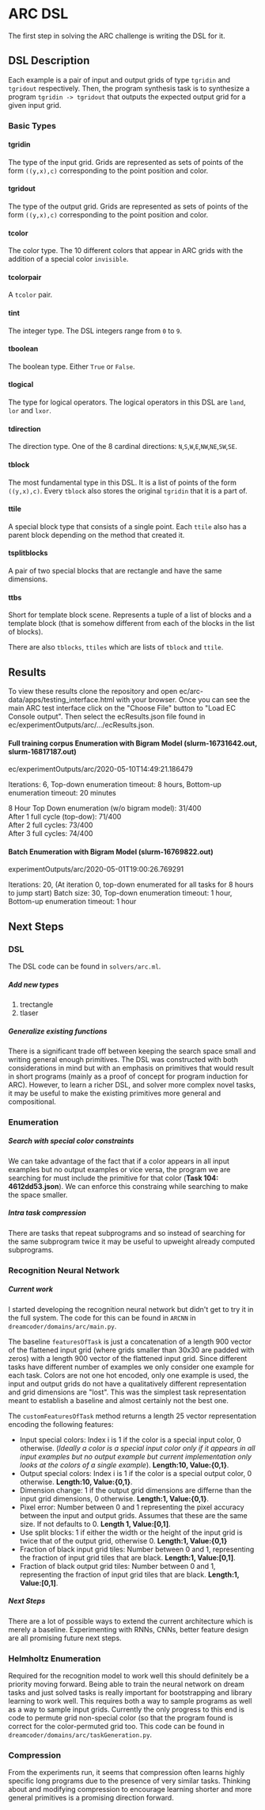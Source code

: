 # ARC DSL
The first step in solving the ARC challenge is writing the DSL for it.
## DSL Description
Each example is a pair of input and output grids of type `tgridin` and `tgridout` respectively. Then, the program synthesis task is to synthesize a program `tgridin -> tgridout` that outputs the expected output grid for a given input grid.
### Basic Types
#### tgridin
The type of the input grid. Grids are represented as sets of points of the form `((y,x),c)` corresponding to the point position and color.
#### tgridout
The type of the output grid. Grids are represented as sets of points of the form `((y,x),c)` corresponding to the point position and color.
#### tcolor
The color type. The 10 different colors that appear in ARC grids with the addition of a special color `invisible`.
#### tcolorpair
A `tcolor` pair.
#### tint
The integer type. The DSL integers range from `0` to `9`.
#### tboolean
The boolean type. Either `True` or `False`.
#### tlogical
The type for logical operators. The logical operators in this DSL are `land`, `lor` and `lxor`.
#### tdirection
The direction type. One of the 8 cardinal directions: `N`,`S`,`W`,`E`,`NW`,`NE`,`SW`,`SE`.
#### tblock
The most fundamental type in this DSL. It is a list of points of the form `((y,x),c)`. Every `tblock` also stores the original `tgridin` that it is a part of.
#### ttile
A special block type that consists of a single point. Each `ttile` also has a parent block depending on the method that created it.
#### tsplitblocks
A pair of two special blocks that are rectangle and have the same dimensions. 
#### ttbs
Short for template block scene. Represents a tuple of a list of blocks and a template block (that is somehow different from each of the blocks in the list of blocks).

There are also `tblocks`, `ttiles` which are lists of `tblock` and `ttile`.

## Results
To view these results clone the repository and open ec/arc-data/apps/testing_interface.html with your browser. Once you can see the main ARC test interface click on the "Choose File" button to "Load EC Console output". Then select the ecResults.json file found in ec/experimentOutputs/arc/.../ecResults.json.

#### Full training corpus Enumeration with Bigram Model (slurm-16731642.out, slurm-16817187.out)
ec/experimentOutputs/arc/2020-05-10T14:49:21.186479

Iterations: 6,
Top-down enumeration timeout: 8 hours,
Bottom-up enumeration timeout: 20 minutes

8 Hour Top Down enumeration (w/o bigram model): 31/400 <br />
After 1 full cycle (top-dow): 71/400 <br />
After 2 full cycles: 73/400 <br />
After 3 full cycles: 74/400


#### Batch Enumeration with Bigram Model (slurm-16769822.out)
experimentOutputs/arc/2020-05-01T19:00:26.769291

Iterations: 20,
(At iteration 0, top-down enumerated for all tasks for 8 hours to jump start)
Batch size: 30,
Top-down enumeration timeout: 1 hour,
Bottom-up enumeration timeout: 1 hour
## Next Steps
### DSL
The DSL code can be found in `solvers/arc.ml`.

##### Add new types
1. trectangle
2. tlaser
##### Generalize existing functions
There is a significant trade off between keeping the search space small and writing general enough primitives. The DSL was constructed with both considerations in mind but with an emphasis on primitives that would result in short programs (mainly as a proof of concept for program induction for ARC). However, to learn a richer DSL, and solver more complex novel tasks, it may be useful to make the existing primitives more general and compositional. 

### Enumeration
##### Search with special color constraints
We can take advantage of the fact that if a color appears in all input examples but no output examples or vice versa, the program we are searching for must include the primitive for that color (**Task 104: 4612dd53.json**). We can enforce this constraing while searching to make the space smaller.
##### Intra task compression
There are tasks that repeat subprograms and so instead of searching for the same subprogram twice it may be useful to upweight already computed subprograms.
### Recognition Neural Network
##### Current work
I started developing the recognition neural network but didn't get to try it in the full system. The code for this can be found in `ARCNN` in `dreamcoder/domains/arc/main.py`. 

The baseline `featuresOfTask` is just a concatenation of a length 900 vector of the flattened input grid (where grids smaller than 30x30 are padded with zeros) with a length 900 vector of the flattened input grid. Since different tasks have different number of examples we only consider one example for each task. Colors are not one hot encoded, only one example is used, the input and output grids do not have a qualitatively different representation and grid dimensions are "lost". This was the simplest task representation meant to establish a baseline and almost certainly not the best one.

The `customFeaturesOfTask` method returns a length 25 vector representation encoding the following features:
* Input special colors: Index i is 1 if the color is a special input color, 0 otherwise. (*Ideally a color is a special input color only if it appears in all input examples but no output example but current implementation only looks at the colors of a single example*). **Length:10, Value:{0,1}**.
* Output special colors: Index i is 1 if the color is a special output color, 0 otherwise. **Length:10, Value:{0,1}**. 
* Dimension change: 1 if the output grid dimensions are differne than the input grid dimensions, 0 otherwise. **Length:1, Value:{0,1}**. 
* Pixel error: Number between 0 and 1 representing the pixel accuracy between the input and output grids. Assumes that these are the same size. If not defaults to 0. **Length 1, Value:[0,1]**. 
* Use split blocks: 1 if either the width or the height of the input grid is twice that of the output grid, otherwise 0. **Length:1, Value:{0,1}**
* Fraction of black input grid tiles: Number between 0 and 1, representing the fraction of input grid tiles that are black. **Length:1, Value:[0,1]**.
* Fraction of black output grid tiles: Number between 0 and 1, representing the fraction of input grid tiles that are black. **Length:1, Value:[0,1]**.

##### Next Steps
There are a lot of possible ways to extend the current architecture which is merely a baseline. Experimenting with RNNs, CNNs, better feature design are all promising future next steps.

### Helmholtz Enumeration
Required for the recognition model to work well this should definitely be a priority moving forward. Being able to train the neural network on dream tasks and just solved tasks is really important for bootstrapping and library learning to work well. This requires both a way to sample programs as well as a way to sample input grids. Currently the only progress to this end is code to permute grid non-special color (so that the program found is correct for the color-permuted grid too. This code can be found in `dreamcoder/domains/arc/taskGeneration.py`.

### Compression
From the experiments run, it seems that compression often learns highly specific long programs due to the presence of very similar tasks. Thinking about and modifying compression to encourage learning shorter and more general primitives is a promising direction forward.


